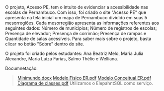 O projeto, Acesso PE, tem o intuito de evidenciar a acessibilidade nas escolas de Pernambuco. 
Com isso, foi criado o site "Acesso PE" que apresenta na tela inicial um mapa de Pernambuco dividido em suas 5 mesorregiões.
Cada mesorregião apresenta as informações referentes aos seguintes dados: Número de municípios; Número de registros de escolas; Presença de elevador; Presença de corrimão; Presença de rampas e Quantidade de salas acessíveis.
Para saber mais sobre o projeto, basta clicar no botão "Sobre" dentro do site.

O projeto foi criado pelos estudantes: Ana Beatriz Melo, Maria Julia Alexandre, Maria Luiza Farias, Salmo Thélio e Welliana.

Documnetação:
> [Minimundo.docx](https://github.com/aziul89/ProjetoPI_2023.2/files/13625650/Minimundo.docx)
> [Modelo Físico ER.pdf](https://github.com/aziul89/ProjetoPI_2023.2/files/13625652/Modelo.Fisico.ER.pdf)
> [Modelo Conceitual ER.pdf](https://github.com/aziul89/ProjetoPI_2023.2/files/13625651/Modelo.Conceitual.ER.pdf)
> [Diagrama de classes.pdf](https://github.com/aziul89/ProjetoPI_2023.2/files/13625653/Diagrama.de.classes.pdf)
> Utilizamos o ElepahntSQL como serviço.
